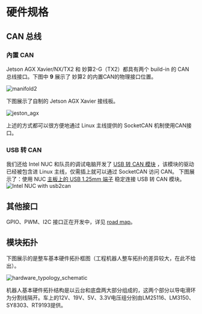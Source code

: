# 硬件规格
## CAN 总线
### 內置 CAN 
Jetson AGX Xavier/NX/TX2 和 妙算2-G（TX2）都具有两个 build-in 的 CAN 总线接口。下图中 **9** 展示了 妙算2 的内置CAN的物理接口位置。

![manifold2](/img/hardware_specifications/manifold2.png) 

下图展示了自制的 Jetson AGX Xavier 接线板。

![jeston_agx](/img/hardware_specifications/jeston_agx.jpg) 

上述的方式都可以很方便地通过 Linux 主线提供的 SocketCAN 机制使用CAN接口。
### USB 转 CAN
我们还给 Intel NUC 和队员的调试电脑开发了 [USB 转 CAN 模块](https://github.com/rm-controls/rm_usb2can) ，该模块的驱动已经被包含进 Linux 主线，仅需插上就可以通过 SocketCAN 访问 CAN。
下图展示了：使用 NUC [主板上的 USB 1.25mm 端子](https://www.intel.com/content/www/us/en/support/articles/000006933/intel-nuc.html) 稳定连接 USB 转 CAN 模块。
![Intel NUC with usb2can](/img/hardware_specifications/nuc_with_usb2can.jpg) 

## 其他接口
GPIO、PWM、I2C 接口正在开发中，详见 [road map](TODO)。

## 模块拓扑

下图展示的是整车基本硬件拓扑框图（工程机器人整车拓扑的差异较大，在此不给出）。

![hardware_typology_schematic](/img/hardware_specifications/hardware_typology_schematic.png) 

机器人基本硬件拓扑结构是以云台和底盘两大部分组成的，这两个部分以导电滑环为分割线隔开。车上的12V、19V、5V、3.3V电压组分别由LM25116、LM3150、SY8303、RT9193提供。